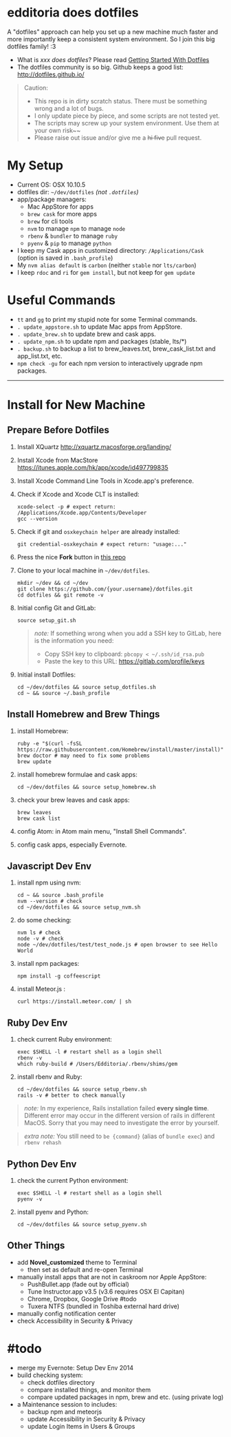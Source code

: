 # edditoria does dotfiles

A "dotfiles" approach can help you set up a new machine much faster and more importantly keep a consistent system environment. So I join this big dotfiles family! \:3

- What is *xxx does dotfiles*? Please read [Getting Started With Dotfiles][get-start]
- The dotfiles community is so big. Github keeps a good list: <http://dotfiles.github.io/>

[get-start]: https://medium.com/@webprolific/getting-started-with-dotfiles-43c3602fd789 "Getting Started With Dotfiles"

> Caution:
> - This repo is in dirty scratch status. There must be something wrong and a lot of bugs.
> - I only update piece by piece, and some scripts are not tested yet.
> - The scripts may screw up your system environment. Use them at your own risk\~\~
> - Please raise out issue and/or give me a ~~hi five~~ pull request.

# My Setup

- Current OS: OSX 10.10.5
- dotfiles dir: `~/dev/dotfiles` *(not `.dotfiles`)*
- app/package managers:
	- Mac AppStore for apps
	- `brew cask` for more apps
	- `brew` for cli tools
	- `nvm` to manage `npm` to manage `node`
	- `rbenv` & `bundler` to manage `ruby`
	- `pyenv` & `pip` to manage `python`
- I keep my Cask apps in customized directory: `/Applications/Cask` (option is saved in `.bash_profile`)
- My `nvm alias default` is `carbon` (neither `stable` nor `lts/carbon`)
- I keep `rdoc` and `ri` for `gem install`, but not keep for `gem update`

# Useful Commands

- `tt` and `gg` to print my stupid note for some Terminal commands.
- `. update_appstore.sh` to update Mac apps from AppStore.
- `. update_brew.sh` to update brew and cask apps.
- `. update_npm.sh` to update npm and packages (stable, lts/\*)
- `. backup.sh` to backup a list to brew_leaves.txt, brew_cask_list.txt and app_list.txt, etc.
- `npm check -gu` for each npm version to interactively upgrade npm packages.


---

# Install for New Machine

## Prepare Before Dotfiles

1. Install XQuartz <http://xquartz.macosforge.org/landing/>
1. Install Xcode from MacStore <https://itunes.apple.com/hk/app/xcode/id497799835>
1. Install Xcode Command Line Tools in Xcode.app's preference.
1. Check if Xcode and Xcode CLT is installed:

	```
	xcode-select -p # expect return: /Applications/Xcode.app/Contents/Developer
	gcc --version
	```

1. Check if git and `osxkeychain helper` are already installed:

	```
	git credential-osxkeychain # expect return: "usage:..."
	```

1. Press the nice **Fork** button in [this repo](https://github.com/Edditoria/dotfiles)
1. Clone to your local machine in `~/dev/dotfiles`.

	```
	mkdir ~/dev && cd ~/dev
	git clone https://github.com/{your.username}/dotfiles.git
	cd dotfiles && git remote -v
	```

1. Initial config Git and GitLab:

	```
	source setup_git.sh
	```

	> *note:*
	> If something wrong when you add a SSH key to GitLab, here is the information you need:
	> - Copy SSH key to clipboard: `pbcopy < ~/.ssh/id_rsa.pub`
	> - Paste the key to this URL: <https://gitlab.com/profile/keys>

1. Initial install Dotfiles:

	```
	cd ~/dev/dotfiles && source setup_dotfiles.sh
	cd ~ && source ~/.bash_profile
	```

## Install Homebrew and Brew Things

1. install Homebrew:

	```
	ruby -e "$(curl -fsSL https://raw.githubusercontent.com/Homebrew/install/master/install)"
	brew doctor # may need to fix some problems
	brew update
	```

1. install homebrew formulae and cask apps:

	```
	cd ~/dev/dotfiles && source setup_homebrew.sh
	```

1. check your brew leaves and cask apps:

	```
	brew leaves
	brew cask list
	```

1. config Atom: in Atom main menu, "Install Shell Commands".
1. config cask apps, especially Evernote.

## Javascript Dev Env

1. install npm using nvm:

	```
	cd ~ && source .bash_profile
	nvm --version # check
	cd ~/dev/dotfiles && source setup_nvm.sh
	```

1. do some checking:

	```
	nvm ls # check
	node -v # check
	node ~/dev/dotfiles/test/test_node.js # open browser to see Hello World
	```

1. install npm packages:

	```
	npm install -g coffeescript
	```

1. install Meteor.js :

	```
	curl https://install.meteor.com/ | sh
	```

## Ruby Dev Env

1. check current Ruby environment:

	```
	exec $SHELL -l # restart shell as a login shell
	rbenv -v
	which ruby-build # /Users/Edditoria/.rbenv/shims/gem
	```

1. install rbenv and Ruby:

	```
	cd ~/dev/dotfiles && source setup_rbenv.sh
	rails -v # better to check manually
	```

> *note:*
> In my experience, Rails installation failed **every single time**.
> Different error may occur in the different version of rails in different MacOS.
> Sorry that you may need to investigate the error by yourself.

> *extra note:*
> You still need to `be {command}` (alias of `bundle exec`) and `rbenv rehash`

## Python Dev Env

1. check the current Python environment:

	```
	exec $SHELL -l # restart shell as a login shell
	pyenv -v
	```

1. install pyenv and Python:

	```
	cd ~/dev/dotfiles && source setup_pyenv.sh
	```

## Other Things

- add **Novel_customized** theme to Terminal
	- then set as default and re-open Terminal
- manually install apps that are not in caskroom nor Apple AppStore:
	- PushBullet.app (fade out by official)
	- Tune Instructor.app v3.5 (v3.6 requires OSX El Capitan)
	- Chrome, Dropbox, Google Drive \#todo
	- Tuxera NTFS (bundled in Toshiba external hard drive)
- manually config notification center
- check Accessibility in Security & Privacy

# \#todo

- merge my Evernote: Setup Dev Env 2014
- build checking system:
	- check dotfiles directory
	- compare installed things, and monitor them
	- compare updated packages in npm, brew and etc. (using private log)
- a Maintenance session to includes:
	- backup npm and meteorjs
	- update Accessibility in Security & Privacy
	- update Login Items in Users & Groups
